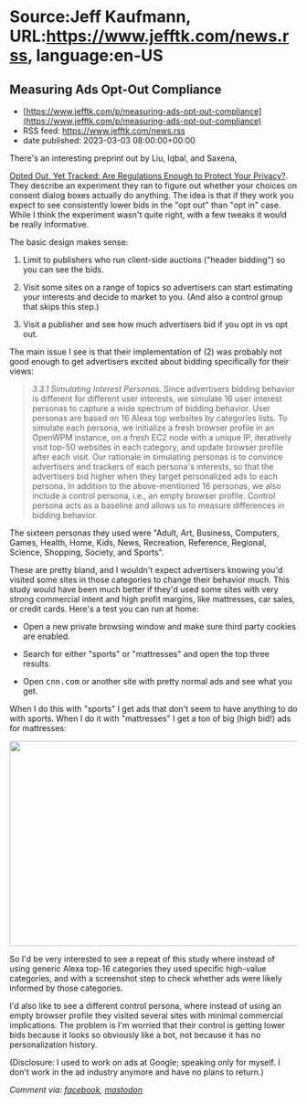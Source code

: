 # Source:Jeff Kaufmann, URL:https://www.jefftk.com/news.rss, language:en-US

## Measuring Ads Opt-Out Compliance
 - [https://www.jefftk.com/p/measuring-ads-opt-out-compliance](https://www.jefftk.com/p/measuring-ads-opt-out-compliance)
 - RSS feed: https://www.jefftk.com/news.rss
 - date published: 2023-03-03 08:00:00+00:00

<p><span>

There's an interesting preprint out by Liu, Iqbal, and Saxena, </span>

<a href="https://arxiv.org/abs/2202.00885">Opted Out, Yet Tracked: Are
Regulations Enough to Protect Your Privacy?</a>.  They describe an
experiment they ran to figure out whether your choices on consent
dialog boxes actually do anything.  The idea is that if they work you
expect to see consistently lower bids in the "opt out" than "opt in"
case.  While I think the experiment wasn't quite right, with a few
tweaks it would be really informative.



<p>

The basic design makes sense:

</p>

<p>

</p>

<ol>

<li><p>Limit to publishers who run client-side auctions ("header
bidding") so you can see the bids.

</p></li>
<li><p>Visit some sites on a range of topics so advertisers can start
estimating your interests and decide to market to you.  (And also a
control group that skips this step.)

</p></li>
<li><p>Visit a publisher and see how much advertisers bid if you
opt in vs opt out.

</p></li>
</ol>



<p>

The main issue I see is that their implementation of (2) was probably
not good enough to get advertisers excited about bidding specifically
for their views:

</p>

<p>

</p>

<blockquote> <i>3.3.1 Simulating Interest Personas.</i> Since
advertisers bidding behavior is different for different user
interests, we simulate 16 user interest personas to capture a wide
spectrum of bidding behavior.  User personas are based on 16 Alexa
top websites by categories lists. To simulate each persona, we
initialize a fresh browser profile in an OpenWPM instance, on a fresh
EC2 node with a unique IP, iteratively visit top-50 websites in each
category, and update browser profile after each visit. Our rationale
in simulating personas is to convince advertisers and trackers of each
persona's interests, so that the advertisers bid higher when they
target personalized ads to each persona. In addition to the
above-mentioned 16 personas, we also include a control persona, i.e.,
an empty browser profile. Control persona acts as a baseline and
allows us to measure differences in bidding behavior.
</blockquote>



<p>

The sixteen personas they used were "Adult, Art, Business, Computers,
Games, Health, Home, Kids, News, Recreation, Reference, Regional,
Science, Shopping, Society, and Sports".

</p>

<p>

These are pretty bland, and I wouldn't expect advertisers knowing
you'd visited some sites in those categories to change their behavior
much.  This study would have been much better if they'd used some
sites with very strong commercial intent and high profit margins, like
mattresses, car sales, or credit cards.  Here's a test you can run at
home:

</p>

<p>

</p>

<ul>

<li><p>Open a new private browsing window and make sure third party
cookies are enabled.

</p></li>
<li><p>Search for either "sports" or "mattresses" and open the top
three results.

</p></li>
<li><p>Open <tt>cnn.com</tt> or another site with pretty normal ads
and see what you get.

</p></li>
</ul>



<p>

When I do this with "sports" I get ads that don't seem to have anything
to do with sports.  When I do it with "mattresses" I get a ton of big
(high bid!) ads for mattresses:

</p>

<p>

<a href="https://www.jefftk.com/example-mattress-ads-on-cnn-big.png"><img class="mobile-fullwidth" height="359" src="https://www.jefftk.com/example-mattress-ads-on-cnn.png" width="550" /><div class="image-vertical-spacer"></div></a>

</p>

<p>

So I'd be very interested to see a repeat of this study where instead
of using generic Alexa top-16 categories they used specific high-value
categories, and with a screenshot step to check whether ads were
likely informed by those categories.

</p>

<p>

I'd also like to see a different control persona, where instead of
using an empty browser profile they visited several sites with minimal
commercial implications.  The problem is I'm worried that their
control is getting lower bids because it looks so obviously like a
bot, not because it has no personalization history.

</p>

<p>

(Disclosure: I used to work on ads at Google; speaking only for
myself.  I don't work in the ad industry anymore and have no plans to
return.)

  </p>

<p><i>Comment via: <a href="https://www.facebook.com/jefftk/posts/pfbid02LXBTdMJuBpStRL5GvQRUCiKU9dDNALdTB7opuEw18Jc3y9x1J93N6dE4FSoV4zXVl">facebook</a>, <a href="https://mastodon.mit.edu/@jefftk/109960178688370697">mastodon</a></i></p>

